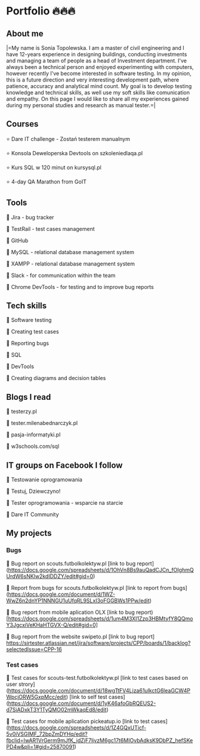# **Portfolio :fire::fire::fire:**


## About me


|=My name is Sonia Topolewska. I am a master of civil engineering and I have 12-years experience in designing buildings, conducting investments and managing a team of people as a head of Investment department. I've always been a technical person and enjoyed experimenting with computers, however recently I've become interested in software testing. In my opinion, this is a future direction and very interesting development path, where patience, accuracy and analytical mind count. My goal is to develop testing knowledge and technical skills, as well use my soft skills like comunication and empathy. On this page I would like to share all my experiences gained during my personal studies and research as manual tester.=|



## Courses

:star: Dare IT challenge - Zostań testerem manualnym

:star: Konsola Deweloperska Devtools on szkoleniedlaqa.pl

:star: Kurs SQL w 120 minut on kursysql.pl

:star: 4-day QA Marathon from GoIT




## Tools

:hammer: Jira - bug tracker

:hammer: TestRail - test cases management

:hammer: GitHub

:hammer: MySQL - relational database management system

:hammer: XAMPP - relational database management system

:hammer: Slack - for communication within the team

:hammer: Chrome DevTools - for testing and to improve bug reports




## Tech skills

:rocket: Software testing

:rocket: Creating test cases

:rocket: Reporting bugs

:rocket: SQL

:rocket: DevTools

:rocket: Creating diagrams and decision tables




## Blogs I read

:rainbow: testerzy.pl

:rainbow: tester.milenabednarczyk.pl

:rainbow: pasja-informatyki.pl

:rainbow: w3schools.com/sql




## IT groups on Facebook I follow

:two_women_holding_hands: Testowanie oprogramowania

:two_women_holding_hands: Testuj, Dziewczyno!

:two_women_holding_hands: Tester oprogramowania - wsparcie na starcie

:two_women_holding_hands: Dare IT Community




## My projects

### Bugs
:bug: Bug report on scouts.futbolkolektyw.pl
[link to bug report] (https://docs.google.com/spreadsheets/d/1OhVn8Bs9auQadCJCn_fOIghmQUrdW6sNKlw2kdIDDZY/edit#gid=0)

:bug: Report from bugs for scouts.futbolkolektyw.pl
[link to report from bugs] (https://docs.google.com/document/d/1WZ-WwZ6n2dnYP1NNNGU1uUfqRL9SLxI3oFGGBWs1PPw/edit)

:bug: Bug report from mobile aplication OLX
[link to bug report) [https://docs.google.com/spreadsheets/d/1um4M3XI1Zzp3HBMtyfY8QQmoY3JgcxiVeKHaHTGVX-Q/edit#gid=0]

:bug: Bug report from the website swipeto.pl
[link to bug report] https://sirtester.atlassian.net/jira/software/projects/CPP/boards/1/backlog?selectedIssue=CPP-16

### Test cases
:pushpin: Test cases for scouts-test.futbolkolektyw.pl
[link to test cases based on user strory] (https://docs.google.com/document/d/18wgTtFV4Ljza61ulkctG6leaGCW4PWpcjORW5GxpMcc/edit)
[link to self test cases] (https://docs.google.com/document/d/1yK46afoGbRQEUS2-d7SiADxkT3Y1TyQMO02mWkaqEd8/edit)

:pushpin: Test cases for mobile aplication pickeatup.io 
[link to test cases] (https://docs.google.com/spreadsheets/d/1Z4GQxUTicf-5v0iVSGIMF_72bpZmDYHq/edit?fbclid=IwAR1VrGerm9mJfK_jdZjF7ljvzM6gc17t6MIOvbAdksK9DbPZ_hefSKePD4w&pli=1#gid=25870091)


